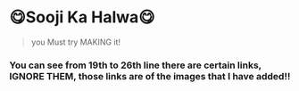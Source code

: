 # :yum:Sooji Ka Halwa:yum:
> you Must try MAKING it!
### You can see from 19th to 26th line there are certain links, IGNORE THEM, those links are of the images that I have added!!
